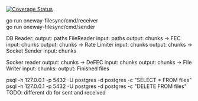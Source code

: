 [![Coverage Status](https://coveralls.io/repos/github/danlapid/oneway-filesync/badge.svg?branch=main)](https://coveralls.io/github/danlapid/oneway-filesync?branch=main)

go run oneway-filesync/cmd/receiver \
go run oneway-filesync/cmd/sender



DB Reader:
    output: paths
FileReader
    input: paths
    output: chunks
 ->
FEC
    input: chunks
    output: chunks
 ->
Rate Limiter
    input: chunks
    output: chunks
 ->
Socket Sender
    input: chunks


Socker reader
    output: chunks
 ->
DeFEC
    input: chunks
    output: chunks
 ->
File Writer
    input: chunks:
    output: Finished files


psql -h 127.0.0.1 -p 5432 -U postgres -d postgres -c "SELECT * FROM files"
psql -h 127.0.0.1 -p 5432 -U postgres -d postgres -c "DELETE FROM files"
TODO: different db for sent and received

